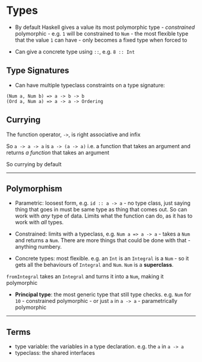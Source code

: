 # Types

- By default Haskell gives a value its most polymorphic type - *constrained* polymorphic - e.g. `1` will be constrained to `Num` - the most flexible type that the value `1` can have - only becomes a fixed type when forced to

- Can give a concrete type using `::`, e.g. `8 :: Int`


## Type Signatures

- Can have multiple typeclass constraints on a type signature:

```
(Num a, Num b) => a -> b -> b
(Ord a, Num a) => a -> a -> Ordering
```

## Currying

The function operator, `->`, is right associative and infix

So `a -> a -> a` is `a -> (a -> a)` i.e. a function that takes an argument and returns *a function* that takes an argument

So currying by default

---

## Polymorphism

- Parametric: loosest form, e.g. `id :: a -> a` - no type class, just saying thing that goes in must be same type as thing that comes out. So can work with *any* type of data. Limits what the function can do, as it has to work with *all* types.

- Constrained: limits with a typeclass, e.g. `Num a => a -> a` - takes a `Num` and returns a `Num`. There are more things that could be done with that - anything numbery.

- Concrete types: most flexible. e.g. an `Int` is an `Integral` is a `Num` - so it gets all the behaviours of `Integral` and `Num`. `Num` is a **superclass**.

`fromIntegral` takes an `Integral` and turns it into a `Num`, making it polymorphic

- **Principal type**: the most generic type that still type checks. e.g. `Num` for `10` - constrained polymorphic - or just `a` in `a -> a` - parametrically polymorphic


---

## Terms

- type variable: the variables in a type declaration. e.g. the `a` in `a -> a`
- typeclass: the shared interfaces
